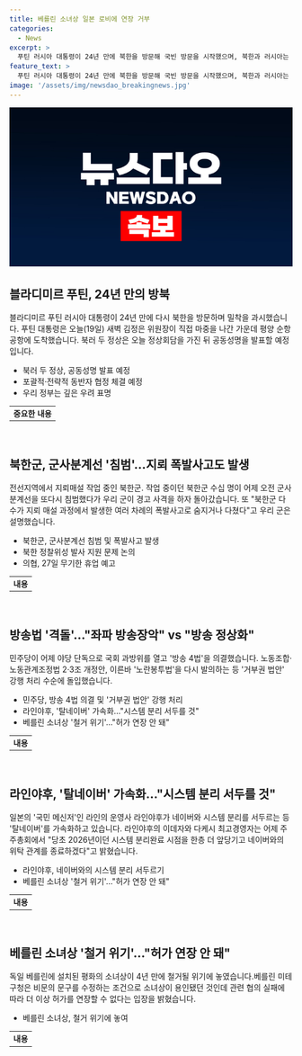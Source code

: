 ```yaml
---
title: 베를린 소녀상 일본 로비에 연장 거부
categories:
  - News
excerpt: >
  푸틴 러시아 대통령이 24년 만에 북한을 방문해 국빈 방문을 시작했으며, 북한과 러시아는 공동성명 발표와 전략적 동반자 협정 체결 등을 예정하고 있다. 한편, 북한의 군사분계선 침범과 지뢰 폭발사고로 군사적인 긴장이 이어지고 있으며, 대한의사협회의 집단휴진으로 병원 방문객들이 불편을 겪고 있다. 민주당과 국민의힘은 방송 4법 등을 놓고 공방 중이며, 라인야후가 네이버와의 시스템 분리를 가속화하고 있다. 베를린 평화의 소녀상이 철거 위기에 처해 있다는 소식도 전해졌다.
feature_text: >
  푸틴 러시아 대통령이 24년 만에 북한을 방문해 국빈 방문을 시작했으며, 북한과 러시아는 공동성명 발표와 전략적 동반자 협정 체결 등을 예정하고 있다. 한편, 북한의 군사분계선 침범과 지뢰 폭발사고로 군사적인 긴장이 이어지고 있으며, 대한의사협회의 집단휴진으로 병원 방문객들이 불편을 겪고 있다. 민주당과 국민의힘은 방송 4법 등을 놓고 공방 중이며, 라인야후가 네이버와의 시스템 분리를 가속화하고 있다. 베를린 평화의 소녀상이 철거 위기에 처해 있다는 소식도 전해졌다.
image: '/assets/img/newsdao_breakingnews.jpg'
---
```


<p><img src="/assets/img/newsdao_breakingnews.jpg" alt="koreaapp 속보" /></p>

<h2 data-ke-size="size26">블라디미르 푸틴, 24년 만의 방북</h2>

<p data-ke-size="size16">블라디미르 푸틴 러시아 대통령이 24년 만에 다시 북한을 방문하며 밀착을 과시했습니다. 푸틴 대통령은 오늘(19일) 새벽 김정은 위원장이 직접 마중을 나간 가운데 평양 순항공항에 도착했습니다. 북러 두 정상은 오늘 정상회담을 가진 뒤 공동성명을 발표할 예정입니다.</p>

<ul>
<li>북러 두 정상, 공동성명 발표 예정</li>
<li>포괄적·전략적 동반자 협정 체결 예정</li>
<li>우리 정부는 깊은 우려 표명</li>
</ul>

<table>
<tr>
<td style="text-align: center; height: 17px;"><b>중요한 내용</b></td>
</tr>
</table>

<p data-ke-size="size16">&nbsp;</p>

<h2 data-ke-size="size26">북한군, 군사분계선 '침범'…지뢰 폭발사고도 발생</h2>

<p data-ke-size="size16">전선지역에서 지뢰매설 작업 중인 북한군. 작업 중이던 북한군 수십 명이 어제 오전 군사분계선을 또다시 침범했다가 우리 군이 경고 사격을 하자 돌아갔습니다. 또 "북한군 다수가 지뢰 매설 과정에서 발생한 여러 차례의 폭발사고로 숨지거나 다쳤다"고 우리 군은 설명했습니다.</p>

<ul>
<li>북한군, 군사분계선 침범 및 폭발사고 발생</li>
<li>북한 정찰위성 발사 지원 문제 논의</li>
<li>의협, 27일 무기한 휴업 예고</li>
</ul>

<table>
<tr>
<td style="text-align: center; height: 17px;"><b>내용</b></td>
</tr>
</table>

<p data-ke-size="size16">&nbsp;</p>

<h2 data-ke-size="size26">방송법 '격돌'…"좌파 방송장악" vs "방송 정상화"</h2>

<p data-ke-size="size16">민주당이 어제 야당 단독으로 국회 과방위를 열고 '방송 4법'을 의결했습니다. 노동조합·노동관계조정법 2·3조 개정안, 이른바 '노란봉투법'을 다시 발의하는 등 '거부권 법안' 강행 처리 수순에 돌입했습니다.</p>

<ul>
<li>민주당, 방송 4법 의결 및 '거부권 법안' 강행 처리</li>
<li>라인야후, '탈네이버' 가속화…"시스템 분리 서두를 것"</li>
<li>베를린 소녀상 '철거 위기'…"허가 연장 안 돼"</li>
</ul>

<table>
<tr>
<td style="text-align: center; height: 17px;"><b>내용</b></td>
</tr>
</table>

<p data-ke-size="size16">&nbsp;</p>

<h2 data-ke-size="size26">라인야후, '탈네이버' 가속화…"시스템 분리 서두를 것"</h2>

<p data-ke-size="size16">일본의 '국민 메신저'인 라인의 운영사 라인야후가 네이버와 시스템 분리를 서두르는 등 '탈네이버'를 가속화하고 있습니다. 라인야후의 이데자와 다케시 최고경영자는 어제 주주총회에서 "당초 2026년이던 시스템 분리완료 시점을 한층 더 앞당기고 네이버와의 위탁 관계를 종료하겠다"고 밝혔습니다.</p>

<ul>
<li>라인야후, 네이버와의 시스템 분리 서두르기</li>
<li>베를린 소녀상 '철거 위기'…"허가 연장 안 돼"</li>
</ul>

<table>
<tr>
<td style="text-align: center; height: 17px;"><b>내용</b></td>
</tr>
</table>

<p data-ke-size="size16">&nbsp;</p>

<h2 data-ke-size="size26">베를린 소녀상 '철거 위기'…"허가 연장 안 돼"</h2>

<p data-ke-size="size16">독일 베를린에 설치된 평화의 소녀상이 4년 만에 철거될 위기에 놓였습니다.베를린 미테구청은 비문의 문구를 수정하는 조건으로 소녀상이 용인됐던 것인데 관련 협의 실패에 따라 더 이상 허가를 연장할 수 없다는 입장을 밝혔습니다.</p>

<ul>
<li>베를린 소녀상, 철거 위기에 놓여</li>
</ul>

<table>
<tr>
<td style="text-align: center; height: 17px;"><b>내용</b></td>
</tr>
</table>

<p data-ke-size="size16">&nbsp;</p>

